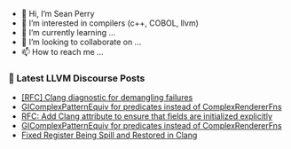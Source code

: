 - 👋 Hi, I’m Sean Perry
- 👀 I’m interested in compilers (c++, COBOL, llvm)
- 🌱 I’m currently learning ...
- 💞️ I’m looking to collaborate on ...
- 📫 How to reach me ...

<!---
s66perry/s66perry is a ✨ special ✨ repository because its `README.md` (this file) appears on your GitHub profile.
You can click the Preview link to take a look at your changes.
--->
### 📕 Latest LLVM Discourse Posts

<!-- DISCOURSE-LLVM:START -->
- [[RFC] Clang diagnostic for demangling failures](https://discourse.llvm.org/t/rfc-clang-diagnostic-for-demangling-failures/82835#post_10)
- [GIComplexPatternEquiv for predicates instead of ComplexRendererFns](https://discourse.llvm.org/t/gicomplexpatternequiv-for-predicates-instead-of-complexrendererfns/83100#post_2)
- [RFC: Add Clang attribute to ensure that fields are initialized explicitly](https://discourse.llvm.org/t/rfc-add-clang-attribute-to-ensure-that-fields-are-initialized-explicitly/80626?page=4#post_65)
- [GIComplexPatternEquiv for predicates instead of ComplexRendererFns](https://discourse.llvm.org/t/gicomplexpatternequiv-for-predicates-instead-of-complexrendererfns/83100#post_1)
- [Fixed Register Being Spill and Restored in Clang](https://discourse.llvm.org/t/fixed-register-being-spill-and-restored-in-clang/83058#post_11)
<!-- DISCOURSE-LLVM:END -->
